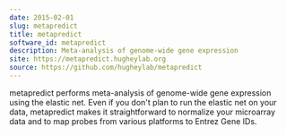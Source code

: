 ```yaml
---
date: 2015-02-01
slug: metapredict
title: metapredict
software_id: metapredict
description: Meta-analysis of genome-wide gene expression
site: https://metapredict.hugheylab.org
source: https://github.com/hugheylab/metapredict
---
```


metapredict performs meta-analysis of genome-wide gene expression using the elastic net. Even if you don't plan to run the elastic net on your data, metapredict makes it straightforward to normalize your microarray data and to map probes from various platforms to Entrez Gene IDs.

